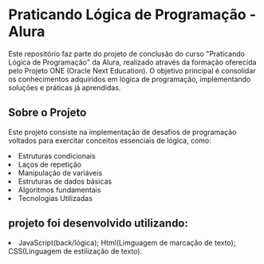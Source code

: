 <h1>Praticando Lógica de Programação - Alura</h1>

Este repositório faz parte do projeto de conclusão do curso "Praticando Lógica de Programação" da Alura, realizado através da formação oferecida pelo Projeto ONE (Oracle Next Education). 
O objetivo principal é consolidar os conhecimentos adquiridos em lógica de programação, implementando soluções e práticas já aprendidas.

<h2>Sobre o Projeto</h2>

Este projeto consiste na implementação de desafios de programação voltados para exercitar conceitos essenciais de lógica, como:

<li>Estruturas condicionais

<li>Laços de repetição

<li>Manipulação de variáveis

<li>Estruturas de dados básicas

<li>Algoritmos fundamentais

<li>Tecnologias Utilizadas

<h2> projeto foi desenvolvido utilizando: </h2>

<li>JavaScript(back/lógica); 
Html(Limguagem de marcação de texto); 
CSS(Linguagem de estilização de texto).</li>
